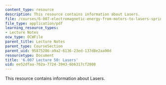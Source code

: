 ```yaml
---
content_type: resource
description: This resource contains information about Lasers.
file: /courses/6-007-electromagnetic-energy-from-motors-to-lasers-spring-2011/ee52dfaa762a772439436b6317cf2808_MIT6_007S11_lec50.pdf
file_type: application/pdf
learning_resource_types:
- Lecture Notes
ocw_type: OCWFile
parent_title: Lecture Notes
parent_type: CourseSection
parent_uid: 95875286-a9a2-6136-23ed-137d8e2aa90d
resourcetype: Document
title: '6.007 Lecture 50: Lasers'
uid: ee52dfaa-762a-7724-3943-6b6317cf2808
---
```

This resource contains information about Lasers.

